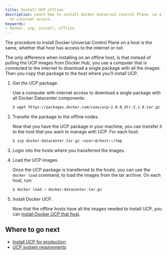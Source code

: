 ```yaml
---
title: Install UCP offline
description: Learn how to install Docker Universal Control Plane. on a machine with
  no internet access.
keywords:
- docker, ucp, install, offline
---
```


The procedure to install Docker Universal Control Plane on a host is the same,
whether that host has access to the internet or not.

The only difference when installing on an offline host,
is that instead of pulling the UCP images from Docker Hub, you use a
computer that is connected to the internet to download a single package with
all the images. Then you copy that package to the host where you’ll install UCP.


1.  Get the UCP package.

    Use a computer with internet access to download a single package with all
    Docker Datacenter components:

    ```bash
    $ wget https://packages.docker.com/caas/ucp-2.0.0_dtr-2.1.0.tar.gz -O docker-datacenter.tar.gz
    ```

2.  Transfer the package to the offline nodes.

    Now that you have the UCP package in your machine, you can transfer it to the
    host that you want to manage with UCP. For each host:

    ```bash
    $ scp docker-datacenter.tar.gz <user>@<host>:/tmp
    ```

3. Login into the hosts where you transferred the images.

4.  Load the UCP images.

    Once the UCP package is transferred to the hosts, you can use the
    `docker load` command, to load the images from the tar archive. On each
    host, run:

    ```bash
    $ docker load < docker-datacenter.tar.gz
    ```

5.  Install Docker UCP.

    Now that the offline hosts have all the images needed to install UCP,
    you can [install Docker UCP that host](install-production.md).


## Where to go next

* [Install UCP for production](install-production.md).
* [UCP system requirements](system-requirements.md)
